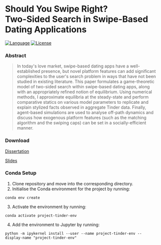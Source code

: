 # Should You Swipe Right? <br/> Two-Sided Search in Swipe-Based Dating Applications
[![Language](https://img.shields.io/badge/language-Python_3-54a4ff.svg?style=flat-square)](https://www.python.org)
[![License](https://img.shields.io/github/license/patohdzs/project-tinder?style=flat-square)](https://opensource.org/licenses/MIT)

### Abstract
> In today's love market, swipe-based dating apps have a well-established presence, but novel platform features can add significant complexities to the user's search problem in ways that have not been studied in existing literature.
This paper formulates a game-theoretic model of two-sided search within swipe-based dating apps, along with an appropriately refined notion of equilibrium.
Using numerical methods, I approximate equilibria at the steady-state and perform comparative statics on various model parameters to replicate and explain stylized facts observed in aggregate Tinder data. 
Finally, agent-based simulations are used to analyse off-path dynamics and discuss how exogenous platform features (such as the matching algorithm and the swiping caps) can be set in a socially-efficient manner.
  

### Download

[Dissertation]() 

[Slides]() 


### Conda Setup
1. Clone repository and move into the corresponding directory.
2. Initialise the Conda environment for the project by running:
```
conda env create
```
3. Activate the environment by running:
```
conda activate project-tinder-env
```
4. Add the environment to Jupyter by running:
```
python -m ipykernel install --user --name project-tinder-env --display-name "project-tinder-env"
```
